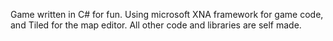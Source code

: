 Game written in C# for fun. Using microsoft XNA framework for game code, and Tiled for the map editor. All other code and libraries are self made.
